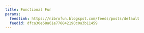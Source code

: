 ```yaml
---
title: Functional Fun
params:
  feedlink: https://nibrofun.blogspot.com/feeds/posts/default
  feedid: dfca30e68a61e776842190c0a3b11459
---
```

